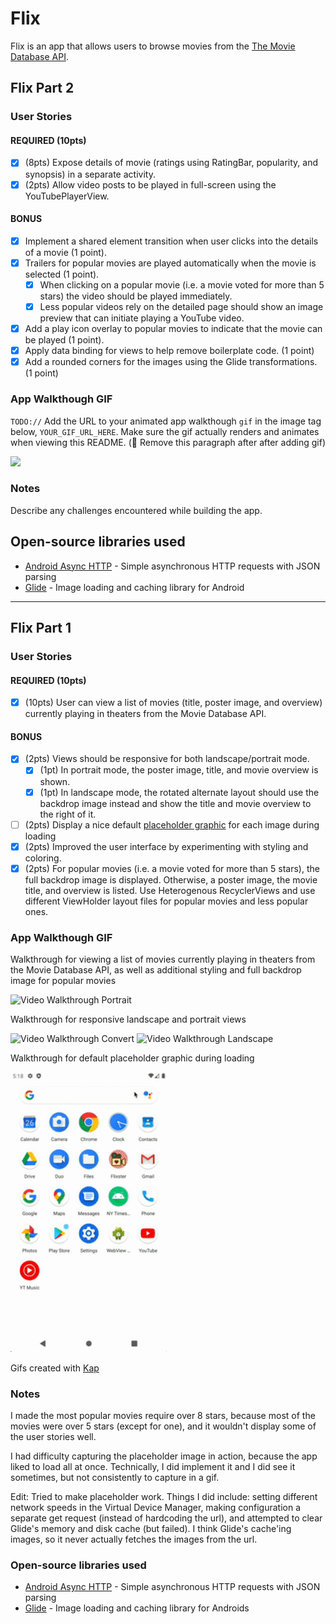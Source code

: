 # Flix
Flix is an app that allows users to browse movies from the [The Movie Database API](http://docs.themoviedb.apiary.io/#).

## Flix Part 2

### User Stories

#### REQUIRED (10pts)

- [x] (8pts) Expose details of movie (ratings using RatingBar, popularity, and synopsis) in a separate activity.
- [x] (2pts) Allow video posts to be played in full-screen using the YouTubePlayerView.

#### BONUS

- [x] Implement a shared element transition when user clicks into the details of a movie (1 point).
- [x] Trailers for popular movies are played automatically when the movie is selected (1 point).
    - [x] When clicking on a popular movie (i.e. a movie voted for more than 5 stars) the video should be played immediately.
    - [x] Less popular videos rely on the detailed page should show an image preview that can initiate playing a YouTube video.
- [x] Add a play icon overlay to popular movies to indicate that the movie can be played (1 point).
- [x] Apply data binding for views to help remove boilerplate code. (1 point)
- [x] Add a rounded corners for the images using the Glide transformations. (1 point)

### App Walkthough GIF

`TODO://` Add the URL to your animated app walkthough `gif` in the image tag below, `YOUR_GIF_URL_HERE`. Make sure the gif actually renders and animates when viewing this README. (🚫 Remove this paragraph after after adding gif)

<img src="YOUR_GIF_URL_HERE" width=250><br>

### Notes

Describe any challenges encountered while building the app.

## Open-source libraries used
- [Android Async HTTP](https://github.com/codepath/CPAsyncHttpClient) - Simple asynchronous HTTP requests with JSON parsing
- [Glide](https://github.com/bumptech/glide) - Image loading and caching library for Android

---

## Flix Part 1

### User Stories
#### REQUIRED (10pts)
- [x] (10pts) User can view a list of movies (title, poster image, and overview) currently playing in theaters from the Movie Database API.

#### BONUS
- [x] (2pts) Views should be responsive for both landscape/portrait mode.
    - [x] (1pt) In portrait mode, the poster image, title, and movie overview is shown.
    - [x] (1pt) In landscape mode, the rotated alternate layout should use the backdrop image instead and show the title and movie overview to the right of it.

- [ ] (2pts) Display a nice default [placeholder graphic](https://guides.codepath.org/android/Displaying-Images-with-the-Glide-Library#advanced-usage) for each image during loading
- [x] (2pts) Improved the user interface by experimenting with styling and coloring.
- [x] (2pts) For popular movies (i.e. a movie voted for more than 5 stars), the full backdrop image is displayed. Otherwise, a poster image, the movie title, and overview is listed. Use Heterogenous RecyclerViews and use different ViewHolder layout files for popular movies and less popular ones.

### App Walkthough GIF

Walkthrough for viewing a list of movies currently playing in theaters from the Movie Database API, as well as additional styling and full backdrop image for popular movies

<img src='walkthrough_portrait.gif' title='Video Walkthrough Portrait' width='250' alt='Video Walkthrough Portrait' />

Walkthrough for responsive landscape and portrait views

<img src='walkthrough_convert.gif' title='Video Walkthrough Convert' width='400' alt='Video Walkthrough Convert' />

<img src='walkthrough_land.gif' title='Video Walkthrough Landscape' width='400' alt='Video Walkthrough Landscape' />

Walkthrough for default placeholder graphic during loading

<img src='walkthrough_placeholder.gif' title='Video Walkthrough Placeholder' width='250' alt='Video Walkthrough Placeholder' />

Gifs created with [Kap](https://getkap.co/)


### Notes
I made the most popular movies require over 8 stars, because most of the movies were over 5 stars (except for one), and it wouldn't display some of the user stories well.

I had difficulty capturing the placeholder image in action, because the app liked to load all at once. Technically, I did implement it and I did see it sometimes, but not consistently to capture in a gif.

Edit: Tried to make placeholder work. Things I did include: setting different network speeds in the Virtual Device Manager, making configuration a separate get request (instead of hardcoding the url), and attempted to clear Glide's memory and disk cache (but failed). I think Glide's cache'ing images, so it never actually fetches the images from the url.

### Open-source libraries used

- [Android Async HTTP](https://github.com/codepath/CPAsyncHttpClient) - Simple asynchronous HTTP requests with JSON parsing
- [Glide](https://github.com/bumptech/glide) - Image loading and caching library for Androids